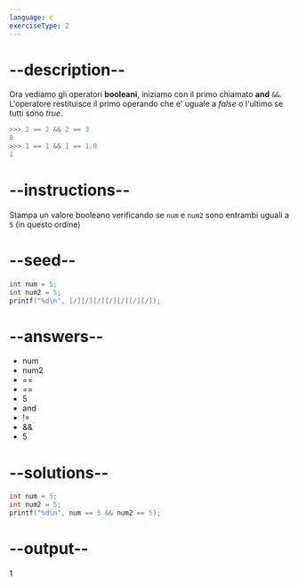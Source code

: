 ```yaml
---
language: c
exerciseType: 2
---
```


# --description--

Ora vediamo gli operatori **booleani**, iniziamo con il primo chiamato __and__ `&&`.
L'operatore restituisce il primo operando che e' uguale a *false* o l'ultimo se tutti sono *true*.
```c
>>> 2 == 2 && 2 == 3
0
>>> 1 == 1 && 1 == 1.0
1
```

# --instructions--

Stampa un valore booleano verificando se `num` e `num2` sono entrambi uguali a `5` (in questo ordine)

# --seed--

```c
int num = 5;
int num2 = 5;
printf("%d\n", [/][/][/][/][/][/][/]);
```

# --answers--

- num
- num2
-  == 
-  == 
- 5
-  and 
-  != 
-  && 
- 5

# --solutions--

```c
int num = 5;
int num2 = 5;
printf("%d\n", num == 5 && num2 == 5);
```

# --output--

1
